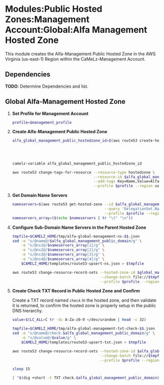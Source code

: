 # Modules:Public Hosted Zones:Management Account:Global:Alfa Management Hosted Zone

This module creates the Alfa-Management Public Hosted Zone in the AWS Virginia (us-east-1) Region within the
CaMeLz-Management Account.

## Dependencies

**TODO**: Determine Dependencies and list.

## Global Alfa-Management Hosted Zone

1. **Set Profile for Management Account**

    ```bash
    profile=$management_profile
    ```

1. **Create Alfa-Management Public Hosted Zone**

    ```bash
    alfa_global_management_public_hostedzone_id=$(aws route53 create-hosted-zone --name $alfa_global_management_public_domain \
                                                                                 --hosted-zone-config Comment="Public Zone for $alfa_global_management_public_domain",PrivateZone=false \
                                                                                 --caller-reference $(date +%s) \
                                                                                 --query 'HostedZone.Id' \
                                                                                 --profile $profile --region us-east-1 --output text | cut -f3 -d /)
    camelz-variable alfa_global_management_public_hostedzone_id

    aws route53 change-tags-for-resource --resource-type hostedzone \
                                         --resource-id $alfa_global_management_public_hostedzone_id \
                                         --add-tags Key=Name,Value=Alfa-Management-PublicHostedZone Key=Company,Value=Alfa Key=Environment,Value=Management \
                                         --profile $profile --region us-east-1 --output text
    ```

1. **Get Domain Name Servers**

    ```bash
    nameservers=$(aws route53 get-hosted-zone --id $alfa_global_management_public_hostedzone_id \
                                              --query 'DelegationSet.NameServers' \
                                              --profile $profile --region us-east-1 --output text)
    nameservers_array=($(echo $nameservers | tr "\t" "\n"))
    ```

1. **Configure Sub-Domain Name Servers in the Parent Hosted Zone**

    ```bash
    tmpfile=$CAMELZ_HOME/tmp/alfa-global-management-ns-$$.json
    sed -e "s/@name@/$alfa_global_management_public_domain/g" \
        -e "s/@ns1@/$nameservers_array[1]/g" \
        -e "s/@ns2@/$nameservers_array[2]/g" \
        -e "s/@ns3@/$nameservers_array[3]/g" \
        -e "s/@ns4@/$nameservers_array[4]/g" \
        $CAMELZ_HOME/templates/route53-upsert-ns.json > $tmpfile

    aws route53 change-resource-record-sets --hosted-zone-id $global_management_public_hostedzone_id \
                                            --change-batch file://$tmpfile \
                                            --profile $profile --region us-east-1 --output text
    ```

1. **Create Check TXT Record in Public Hosted Zone and Confirm**

   Create a TXT record named `check` in the hosted zone, and then validate it is returned, to confirm the hosted zone is
   properly setup in the public DNS hierarchy.

    ```bash
    value=$(LC_ALL=C tr -dc A-Za-z0-9 </dev/urandom | head -c 32)

    tmpfile=$CAMELZ_HOME/tmp/alfa-global-management-txt-check-$$.json
    sed -e "s/@name@/check.$alfa_global_management_public_domain/g" \
        -e "s/@value@/$value/g" \
        $CAMELZ_HOME/templates/route53-upsert-txt.json > $tmpfile

    aws route53 change-resource-record-sets --hosted-zone-id $alfa_global_management_public_hostedzone_id \
                                            --change-batch file://$tmpfile \
                                            --profile $profile --region us-east-1 --output text

    sleep 15

    [ "$(dig +short -t TXT check.$alfa_global_management_public_domain)" = "\"$value\"" ] && echo "Check confirmed" || echo "Check failed"
    ```
